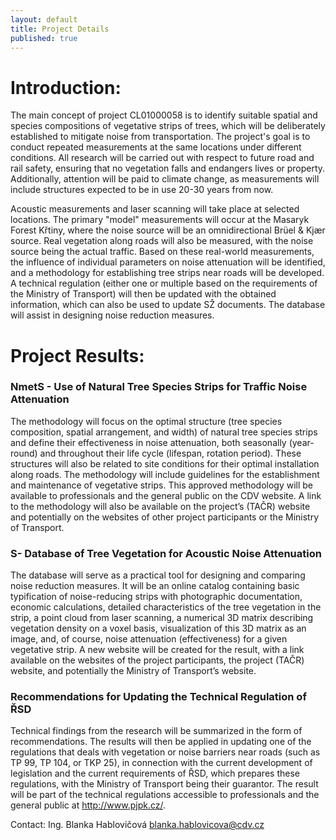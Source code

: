 ```yaml
---
layout: default
title: Project Details
published: true
---
```


# Introduction:

The main concept of project CL01000058 is to identify suitable spatial and species compositions of vegetative strips of trees, which will be deliberately established to mitigate noise from transportation. The project's goal is to conduct repeated measurements at the same locations under different conditions. All research will be carried out with respect to future road and rail safety, ensuring that no vegetation falls and endangers lives or property. Additionally, attention will be paid to climate change, as measurements will include structures expected to be in use 20-30 years from now.  

Acoustic measurements and laser scanning will take place at selected locations. The primary "model" measurements will occur at the Masaryk Forest Křtiny, where the noise source will be an omnidirectional Brüel & Kjær source. Real vegetation along roads will also be measured, with the noise source being the actual traffic. Based on these real-world measurements, the influence of individual parameters on noise attenuation will be identified, and a methodology for establishing tree strips near roads will be developed. A technical regulation (either one or multiple based on the requirements of the Ministry of Transport) will then be updated with the obtained information, which can also be used to update SŽ documents. The database will assist in designing noise reduction measures.

# Project Results:

### **NmetS** - Use of Natural Tree Species Strips for Traffic Noise Attenuation
The methodology will focus on the optimal structure (tree species composition, spatial arrangement, and width) of natural tree species strips and define their effectiveness in noise attenuation, both seasonally (year-round) and throughout their life cycle (lifespan, rotation period). These structures will also be related to site conditions for their optimal installation along roads. The methodology will include guidelines for the establishment and maintenance of vegetative strips. This approved methodology will be available to professionals and the general public on the CDV website. A link to the methodology will also be available on the project’s (TAČR) website and potentially on the websites of other project participants or the Ministry of Transport.

### **S**- Database of Tree Vegetation for Acoustic Noise Attenuation
The database will serve as a practical tool for designing and comparing noise reduction measures. It will be an online catalog containing basic typification of noise-reducing strips with photographic documentation, economic calculations, detailed characteristics of the tree vegetation in the strip, a point cloud from laser scanning, a numerical 3D matrix describing vegetation density on a voxel basis, visualization of this 3D matrix as an image, and, of course, noise attenuation (effectiveness) for a given vegetative strip. A new website will be created for the result, with a link available on the websites of the project participants, the project (TAČR) website, and potentially the Ministry of Transport’s website.

### Recommendations for Updating the Technical Regulation of ŘSD
Technical findings from the research will be summarized in the form of recommendations. The results will then be applied in updating one of the regulations that deals with vegetation or noise barriers near roads (such as TP 99, TP 104, or TKP 25), in connection with the current development of legislation and the current requirements of ŘSD, which prepares these regulations, with the Ministry of Transport being their guarantor. The result will be part of the technical regulations accessible to professionals and the general public at http://www.pjpk.cz/.

Contact:
Ing. Blanka Hablovičová
blanka.hablovicova@cdv.cz
